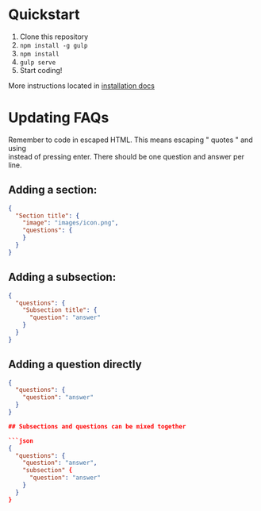 # Quickstart

1. Clone this repository
1. `npm install -g gulp`
1. `npm install`
1. `gulp serve`
1. Start coding!

More instructions located in [installation docs](docs/install.md)

# Updating FAQs

Remember to code in escaped HTML. This means escaping \" quotes \" and using <br> instead of 
pressing enter. There should be one question and answer per line.

## Adding a section:

```json
{
  "Section title": {
    "image": "images/icon.png",
    "questions": {
    }
  }
}
```

## Adding a subsection:

```json
{
  "questions": {
    "Subsection title": {
      "question": "answer"
    }
  }
}
```

## Adding a question directly

```json
{
  "questions": {
    "question": "answer"
  }
}

## Subsections and questions can be mixed together

```json
{
  "questions": {
    "question": "answer",
    "subsection" {
      "question": "answer"
    }
  }
}
```
